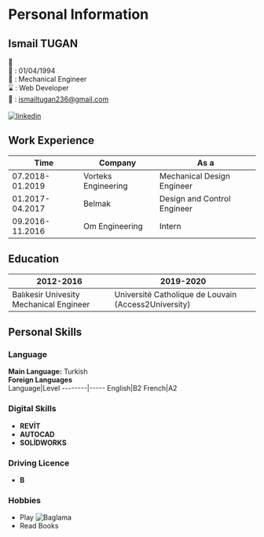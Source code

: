 # Personal Information 
## Ismail TUGAN
 :man: <br/>
:date: : 01/04/1994 <br/>
:necktie: : Mechanical Engineer <br/>
:hourglass: : Web Developer <br/>
:e-mail: : ismailtugan236@gmail.com <br/> <br> 
[![linkedin](https://cdn3.iconfinder.com/data/icons/socialnetworking/32/linkedin.png)](https://www.linkedin.com/in/ismail-tu%C4%9Fan-b8b21018b/) <br> 

## Work Experience
Time | Company | As a
-----|---------|-----
07.2018-01.2019|Vorteks Engineering| Mechanical Design Engineer
01.2017-04.2017|Belmak|Design and Control Engineer
09.2016-11.2016|Om Engineering|Intern <br> 

## Education 
2012-2016|2019-2020
---------|---------
Balıkesir Univesity Mechanical Engineer|Université Catholique de Louvain (Access2University)

## Personal Skills 
### Language
**Main Language:** Turkish <br>
**Foreign Languages** <br>
Language|Level 
--------|-----
English|B2
French|A2 <br>
### Digital Skills
* **REVİT** <br>
* **AUTOCAD** <br>
* **SOLİDWORKS** <br>

### Driving Licence
* **B** <br>

### Hobbies
* Play ![Baglama](https://cdn.glitch.com/14692797-bc95-4e4f-be9b-2428a63c3bec%2Fba%C4%9Flama%20icon.jpg?v=1589474063099)
* Read Books